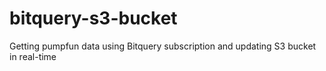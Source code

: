 # bitquery-s3-bucket
Getting pumpfun data using Bitquery subscription and updating S3 bucket in real-time
